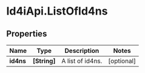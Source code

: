 # Id4iApi.ListOfId4ns

## Properties
Name | Type | Description | Notes
------------ | ------------- | ------------- | -------------
**id4ns** | **[String]** | A list of id4ns. | [optional] 


